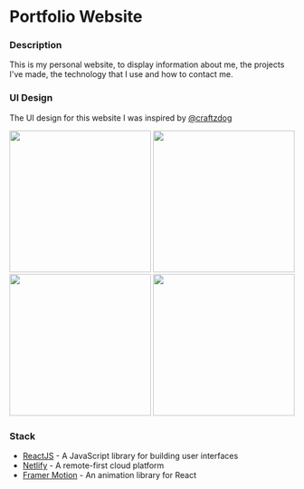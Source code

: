 # Portfolio Website

### Description

This is my personal website, to display information about me, the projects I've made,
the technology that I use and how to contact me.

### UI Design

The UI design for this website I was inspired by [@craftzdog](https://github.com/craftzdog/craftzdog-homepage)

<p float="middle">
<img src="https://user-images.githubusercontent.com/39095849/202370284-ff3625aa-ace6-44d8-87c1-ebe6a4e88272.png" width="250"/>
<img src="https://user-images.githubusercontent.com/39095849/202370308-c5075db0-b31f-464b-9d26-285dc85740df.png" width="250"/>
<img src="https://user-images.githubusercontent.com/39095849/202370327-ecf250eb-66a1-42e8-b7c7-4e3aa9cdfd1a.png" width="250"/>
<img src="https://user-images.githubusercontent.com/39095849/202370342-76cee4da-b5f6-443a-96bf-69c610c65c69.png" width="250"/>
</p>

### Stack

- [ReactJS](https://reactjs.org/) - A JavaScript library for building user interfaces
- [Netlify](https://chakra-ui.com/) - A remote-first cloud platform
- [Framer Motion](https://www.framer.com/motion/) - An animation library for React
